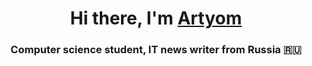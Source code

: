<h1 align="center">Hi there, I'm <a href="https://daniilshat.ru/" target="_blank">Artyom</a>
<h3 align="center">Computer science student, IT news writer from Russia 🇷🇺</h3>